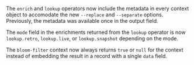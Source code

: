 The `enrich` and `lookup` operators now include the metadata in every context
object to accomodate the new `--replace` and `--separate` options. Previously,
the metadata was available once in the output field.

The `mode` field in the enrichments returned from the `lookup` operator is now
`lookup.retro`, `lookup.live`, or `lookup.snapshot` depending on the mode.

The `bloom-filter` context now always returns `true` or `null` for the context
instead of embedding the result in a record with a single `data` field.
